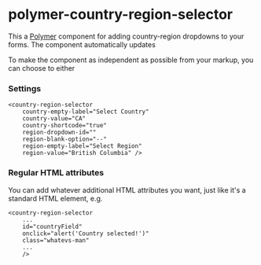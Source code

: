 # polymer-country-region-selector

This a [Polymer](http://www.polymer-project.org/) component for adding country-region dropdowns to your forms. The
component automatically updates

To make the component as independent as possible from your markup, you can choose to either


### Settings

```
<country-region-selector
	country-empty-label="Select Country"
	country-value="CA"
	country-shortcode="true"
	region-dropdown-id=""
	region-blank-option="--"
	region-empty-label="Select Region"
	region-value="British Columbia" />
```

### Regular HTML attributes
You can add whatever additional HTML attributes you want, just like it's a standard HTML element, e.g.

```
<country-region-selector
	...
	id="countryField"
	onclick="alert('Country selected!')"
	class="whatevs-man"
	...
	/>
```
